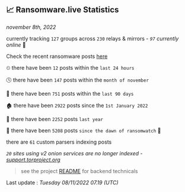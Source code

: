 
## 📈 Ransomware.live Statistics
_november 8th, 2022_

currently tracking `127` groups across `230` relays & mirrors - _`97` currently online_ 📡

Check the recent ransomware posts [here](https://www.ransomware.live/#/recentposts)


⏲ there have been `12` posts within the `last 24 hours`

🕓 there have been `147` posts within the `month of november`

📅 there have been `751` posts within the `last 90 days`

🏚 there have been `2922` posts since the `1st January 2022`

🚀 there have been `2252` posts `last year`

🦕 there have been `5208` posts `since the dawn of ransomwatch` 🐣

there are `61` custom parsers indexing posts

_`20` sites using v2 onion services are no longer indexed - [support.torproject.org](https://support.torproject.org/onionservices/v2-deprecation/)_

> see the project [README](https://github.com/jmousqueton/ransomwatch#readme) for backend technicals



Last update : _Tuesday 08/11/2022 07.19 (UTC)_

